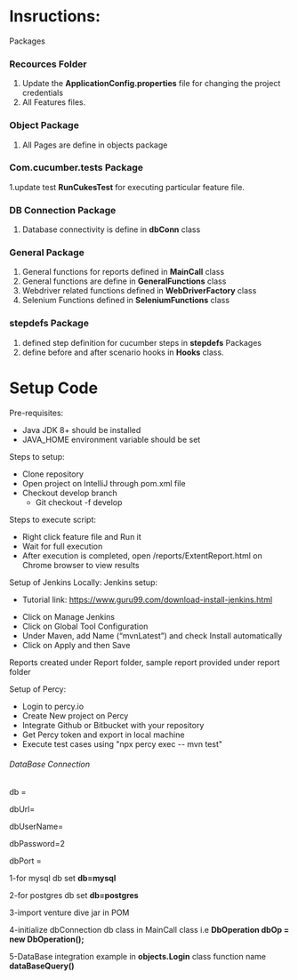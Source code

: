 # Insructions:

Packages

### Recources Folder
1. Update the **ApplicationConfig.properties** file for changing the project credentials
2. All Features files.

### Object Package
1. All Pages are define in objects package 


### Com.cucumber.tests Package
1.update test **RunCukesTest** for executing particular feature file.

### DB Connection Package
1. Database connectivity is define in **dbConn** class

### General Package
1. General functions for reports defined in **MainCall** class
2. General functions are define in **GeneralFunctions** class
3. Webdriver related functions defined in **WebDriverFactory** class
4. Selenium Functions defined in **SeleniumFunctions** class

### stepdefs Package
1. defined step definition for cucumber steps in **stepdefs** Packages
2. define before and after scenario hooks in **Hooks** class.



# Setup Code

Pre-requisites:
- Java JDK 8+ should be installed
- JAVA_HOME environment variable should be set

Steps to setup:
- Clone repository
- Open project on IntelliJ through pom.xml file
- Checkout develop branch
    - Git checkout -f develop

Steps to execute script:
- Right click feature file and Run it
- Wait for full execution
- After execution is completed, open /reports/ExtentReport.html on Chrome browser to view results

Setup of Jenkins Locally:
Jenkins setup:
* Tutorial link: https://www.guru99.com/download-install-jenkins.html
- Click on Manage Jenkins
- Click on Global Tool Configuration
- Under Maven, add Name (“mvnLatest”) and check Install automatically
- Click on Apply and then Save

Reports created under Report folder, sample report provided under report folder

Setup of Percy:
- Login to percy.io
- Create New project on Percy
- Integrate Github or Bitbucket with your repository
- Get Percy token and export in local machine
- Execute test cases using "npx percy exec -- mvn test"


###### DataBase Connection

db =

dbUrl=

dbUserName=

dbPassword=2

dbPort =

1-for mysql db set **db=mysql**

2-for postgres db set **db=postgres**

3-import venture dive jar in POM

4-initialize dbConnection db class  in MainCall class i.e **DbOperation dbOp = new DbOperation();**

5-DataBase integration example in **objects.Login** class function name **dataBaseQuery()**
